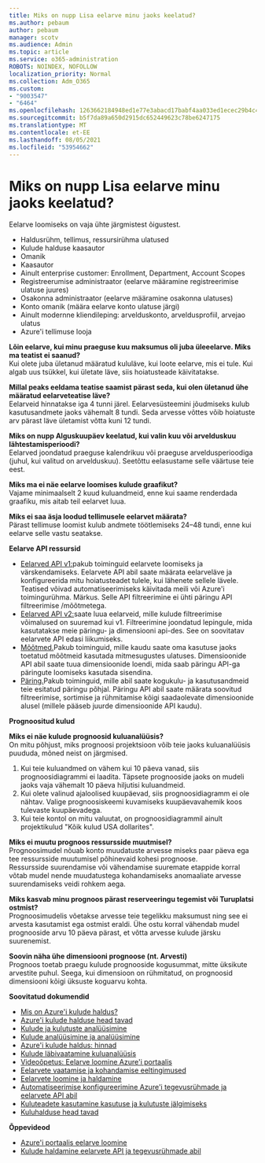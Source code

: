 ```yaml
---
title: Miks on nupp Lisa eelarve minu jaoks keelatud?
ms.author: pebaum
author: pebaum
manager: scotv
ms.audience: Admin
ms.topic: article
ms.service: o365-administration
ROBOTS: NOINDEX, NOFOLLOW
localization_priority: Normal
ms.collection: Adm_O365
ms.custom:
- "9003547"
- "6464"
ms.openlocfilehash: 1263662184948ed1e77e3abacd17babf4aa033ed1ecec29b4c4afc26d6da56f0
ms.sourcegitcommit: b5f7da89a650d2915dc652449623c78be6247175
ms.translationtype: MT
ms.contentlocale: et-EE
ms.lasthandoff: 08/05/2021
ms.locfileid: "53954662"
---
```

# <a name="why-is-the-add-budget-button-disabled-for-me"></a>Miks on nupp Lisa eelarve minu jaoks keelatud?

Eelarve loomiseks on vaja ühte järgmistest õigustest.

- Haldusrühm, tellimus, ressursirühma ulatused
- Kulude halduse kaasautor
- Omanik
- Kaasautor
- Ainult enterprise customer: Enrollment, Department, Account Scopes
- Registreerumise administraator (eelarve määramine registreerimise ulatuse juures)
- Osakonna administraator (eelarve määramine osakonna ulatuses)
- Konto omanik (määra eelarve konto ulatuse järgi)
- Ainult modernne kliendileping: arvelduskonto, arveldusprofiil, arvejao ulatus
- Azure'i tellimuse looja

**Lõin eelarve, kui minu praeguse kuu maksumus oli juba üleeelarve. Miks ma teatist ei saanud?**  
Kui olete juba ületanud määratud kululäve, kui loote eelarve, mis ei tule. Kui algab uus tsükkel, kui ületate läve, siis hoiatusteade käivitatakse.

**Millal peaks eeldama teatise saamist pärast seda, kui olen ületanud ühe määratud eelarveteatise läve?**  
Eelarveid hinnatakse iga 4 tunni järel. Eelarvesüsteemini jõudmiseks kulub kasutusandmete jaoks vähemalt 8 tundi. Seda arvesse võttes võib hoiatuste arv pärast läve ületamist võtta kuni 12 tundi.

**Miks on nupp Alguskuupäev keelatud, kui valin kuu või arvelduskuu lähtestamisperioodi?**  
Eelarved joondatud praeguse kalendrikuu või praeguse arveldusperioodiga (juhul, kui valitud on arvelduskuu). Seetõttu eelasustame selle väärtuse teie eest.

**Miks ma ei näe eelarve loomises kulude graafikut?**  
Vajame minimaalselt 2 kuud kuluandmeid, enne kui saame renderdada graafiku, mis aitab teil eelarvet luua.

**Miks ei saa äsja loodud tellimusele eelarvet määrata?**  
Pärast tellimuse loomist kulub andmete töötlemiseks 24–48 tundi, enne kui eelarve selle vastu seatakse.

**Eelarve API ressursid**

- [Eelarved API v1:](https://docs.microsoft.com/rest/api/consumption/budgets?WT.mc_id=Portal-Microsoft_Azure_Support)pakub toiminguid eelarvete loomiseks ja värskendamiseks. Eelarvete API abil saate määrata eelarveläve ja konfigureerida mitu hoiatusteadet tulele, kui lähenete sellele lävele. Teatised võivad automatiseerimiseks käivitada meili või Azure'i toimingurühma. Märkus. Selle API filtreerimine ei ühti päringu API filtreerimise /mõõtmetega.
- [Eelarved API v2:](https://github.com/Azure/azure-rest-api-specs/blob/master/specification/cost-management/resource-manager/Microsoft.CostManagement/preview/2019-04-01-preview/examples/CreateOrUpdateBudget.json)saate luua eelarveid, mille kulude filtreerimise võimalused on suuremad kui v1. Filtreerimine joondatud lepingule, mida kasutatakse meie päringu- ja dimensiooni api-des. See on soovitatav eelarvete API edasi liikumiseks.
- [Mõõtmed.](https://docs.microsoft.com/rest/api/cost-management/dimensions?WT.mc_id=Portal-Microsoft_Azure_Support)Pakub toiminguid, mille kaudu saate oma kasutuse jaoks toetatud mõõtmeid kasutada mitmesugustes ulatuses. Dimensioonide API abil saate tuua dimensioonide loendi, mida saab päringu API-ga päringute loomiseks kasutada sisendina.
- [Päring.](https://docs.microsoft.com/rest/api/cost-management/query?WT.mc_id=Portal-Microsoft_Azure_Support)Pakub toiminguid, mille abil saate kogukulu- ja kasutusandmeid teie esitatud päringu põhjal. Päringu API abil saate määrata soovitud filtreerimise, sortimise ja rühmitamise kõigi saadaolevate dimensioonide alusel (millele pääseb juurde dimensioonide API kaudu).

**Prognoositud kulud**

**Miks ei näe kulude prognoosid kuluanalüüsis?**  
On mitu põhjust, miks prognoosi projektsioon võib teie jaoks kuluanalüüsis puududa, mõned neist on järgmised.

1. Kui teie kuluandmed on vähem kui 10 päeva vanad, siis prognoosidiagrammi ei laadita. Täpsete prognooside jaoks on mudeli jaoks vaja vähemalt 10 päeva hiljutisi kuluandmeid.
2. Kui olete valinud ajaloolised kuupäevad, siis prognoosidiagramm ei ole nähtav. Valige prognoosiskeemi kuvamiseks kuupäevavahemik koos tulevaste kuupäevadega.
3. Kui teie kontol on mitu valuutat, on prognoosidiagrammil ainult projektikulud "Kõik kulud USA dollarites".

**Miks ei muutu prognoos ressursside muutmisel?**  
Prognoosimudel nõuab konto muudatuste arvesse miseks paar päeva ega tee ressursside muutumisel põhinevaid kohesi prognoose.  
Ressursside suurendamise või vähendamise suuremate etappide korral võtab mudel nende muudatustega kohandamiseks anomaaliate arvesse suurendamiseks veidi rohkem aega.

**Miks kasvab minu prognoos pärast reserveeringu tegemist või Turuplatsi ostmist?**  
Prognoosimudelis võetakse arvesse teie tegelikku maksumust ning see ei arvesta kasutamist ega ostmist eraldi. Ühe ostu korral vähendab mudel prognooside arvu 10 päeva pärast, et võtta arvesse kulude järsku suurenemist.

**Soovin näha ühe dimensiooni prognoose (nt. Arvesti)**  
Prognoos toetab praegu kulude prognooside kogusummat, mitte üksikute arvestite puhul. Seega, kui dimensioon on rühmitatud, on prognoosid dimensiooni kõigi üksuste koguarvu kohta.

**Soovitatud dokumendid**

- [Mis on Azure'i kulude haldus?](https://docs.microsoft.com/azure/cost-management/overview-cost-mgt?WT.mc_id=Portal-Microsoft_Azure_Support)
- [Azure'i kulude halduse head tavad](https://docs.microsoft.com/azure/cost-management/cost-mgt-best-practices?WT.mc_id=Portal-Microsoft_Azure_Support)
- [Kulude ja kulutuste analüüsimine](https://docs.microsoft.com/azure/cost-management/quick-acm-cost-analysis?WT.mc_id=Portal-Microsoft_Azure_Support)
- [Kulude analüüsimine ja analüüsimine](https://docs.microsoft.com/azure/cost-management/quick-acm-cost-analysis?WT.mc_id=Portal-Microsoft_Azure_Support)
- [Azure'i kulude haldus: hinnad](https://azure.microsoft.com/services/cost-management/#pricing)
- [Kulude läbivaatamine kuluanalüüsis](https://docs.microsoft.com/azure/cost-management-billing/costs/quick-acm-cost-analysis?WT.mc_id=Portal-Microsoft_Azure_Support#review-costs-in-cost-analysis)
- [Videoõpetus: Eelarve loomine Azure'i portaalis](https://www.youtube.com/watch?v=ExIVG_Gr45A&t=4s)
- [Eelarvete vaatamise ja kohandamise eeltingimused](https://docs.microsoft.com/azure/cost-management-billing/costs/tutorial-acm-create-budgets?WT.mc_id=Portal-Microsoft_Azure_Support#prerequisites)
- [Eelarvete loomine ja haldamine](https://docs.microsoft.com/azure/cost-management-billing/costs/tutorial-acm-create-budgets?WT.mc_id=Portal-Microsoft_Azure_Support#create-a-budget-in-the-azure-portal)
- [Automatiseerimise konfigureerimine Azure'i tegevusrühmade ja eelarvete API abil](https://docs.microsoft.com/azure/cost-management/tutorial-acm-create-budgets?WT.mc_id=Portal-Microsoft_Azure_Support#trigger-an-action-group)
- [Kuluteadete kasutamine kasutuse ja kulutuste jälgimiseks](https://docs.microsoft.com/azure/cost-management/cost-mgt-alerts-monitor-usage-spending?WT.mc_id=Portal-Microsoft_Azure_Support)
- [Kuluhalduse head tavad](https://docs.microsoft.com/azure/cost-management/cost-mgt-best-practices?WT.mc_id=Portal-Microsoft_Azure_Support)  

**Õppevideod**

- [Azure'i portaalis eelarve loomine](https://go.microsoft.com/fwlink/?linkid=2146761)
- [Kulude haldamine eelarvete API ja tegevusrühmade abil](https://go.microsoft.com/fwlink/?linkid=2147038)